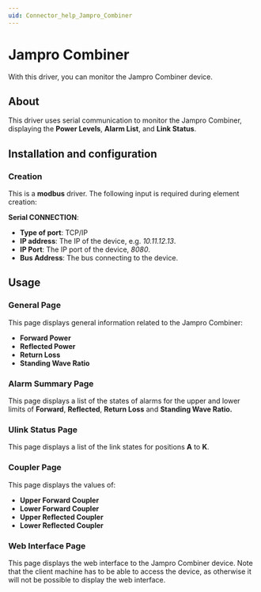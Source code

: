 ```yaml
---
uid: Connector_help_Jampro_Combiner
---
```


# Jampro Combiner

With this driver, you can monitor the Jampro Combiner device.

## About

This driver uses serial communication to monitor the Jampro Combiner, displaying the **Power Levels**, **Alarm List**, and **Link Status**.

## Installation and configuration

### Creation

This is a **modbus** driver. The following input is required during element creation:

**Serial CONNECTION**:

- **Type of port**: TCP/IP
- **IP address**: The IP of the device, e.g. *10.11.12.13*.
- **IP Port**: The IP port of the device, *8080*.
- **Bus Address**: The bus connecting to the device.

## Usage

### General Page

This page displays general information related to the Jampro Combiner:

- **Forward Power**
- **Reflected Power**
- **Return Loss**
- **Standing Wave Ratio**

### Alarm Summary Page

This page displays a list of the states of alarms for the upper and lower limits of **Forward**, **Reflected**, **Return Loss** and **Standing Wave Ratio.**

### Ulink Status Page

This page displays a list of the link states for positions **A** to **K**.

### Coupler Page

This page displays the values of:

- **Upper Forward Coupler**
- **Lower Forward Coupler**
- **Upper Reflected Coupler**
- **Lower Reflected Coupler**

### Web Interface Page

This page displays the web interface to the Jampro Combiner device. Note that the client machine has to be able to access the device, as otherwise it will not be possible to display the web interface.

